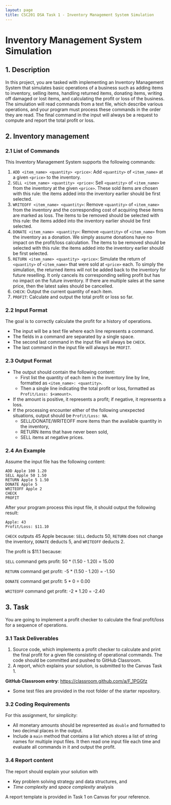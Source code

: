 ```yaml
---
layout: page
title: CSC201 DSA Task 1 - Inventory Management System Simulation
---
```


# Inventory Management System Simulation

## 1. Description

In this project, you are tasked with implementing an Inventory Management System that simulates basic operations of a business such as adding items to inventory, selling items, handling returned items, donating items, writing off damaged or lost items, and calculating the profit or loss of the business. The simulation will read commands from a text file, which describe various operations, and your program must process these commands in the order they are read. The final command in the input will always be a request to compute and report the total profit or loss.

## 2. Inventory management

### 2.1 List of Commands

This Inventory Management System supports the following commands:

1. `ADD <item_name> <quantity> <price>`: Add `<quantity>` of `<item_name>` at a given `<price>` to the inventory.
2. `SELL <item_name> <quantity> <price>`: Sell `<quantity>` of `<item_name>` from the inventory at the given `<price>`. These sold items are chosen with this rule: the items added into the inventory earlier should be first selected.
3. `WRITEOFF <item_name> <quantity>`: Remove `<quantity>` of `<item_name>` from the inventory and the corresponding cost of acquiring these items are marked as loss. The items to be removed should be selected with this rule: the items added into the inventory earlier should be first selected.
4. `DONATE <item_name> <quantity>`: Remove `<quantity>` of `<item_name>` from the inventory as a donation. We simply assume donations have no impact on the profit/loss calculation. The items to be removed should be selected with this rule: the items added into the inventory earlier should be first selected.
5. `RETURN <item_name> <quantity> <price>`: Simulate the return of `<quantity>` of `<item_name>` that were sold at `<price>` each. To simply the simulation, the returned items will not be added back to the inventory for future reselling. It only cancels its corresponding selling profit but has no impact on the future inventory. If there are multiple sales at the same price, then the latest sales should be cancelled.
6. `CHECK`: Output the current quantity of each item.
7. `PROFIT`: Calculate and output the total profit or loss so far.

### 2.2 Input Format

The goal is to correctly calculate the profit for a history of operations.

- The input will be a text file where each line represents a command.
- The fields in a command are separated by a single space.
- The second last command in the input file will always be `CHECK`.
- The last command in the input file will always be `PROFIT`.

### 2.3 Output Format

- The output should contain the following content:
  - First list the quantity of each item in the inventory line by line, formatted as `<item_name>: <quantity>`.
  - Then a single line indicating the total profit or loss, formatted as `Profit/Loss: $<amount>`.
- If the amount is positive, it represents a profit; if negative, it represents a loss.
- If the processing encounter either of the following unexpected situations, output should be `Profit/Loss: NA`.
  - SELL/DONATE/WRITEOFF more items than the available quantity in the inventory, 
  - RETURN items that have never been sold,
  - SELL items at negative prices.

### 2.4 An Example

Assume the input file has the following content:

```
ADD Apple 100 1.20
SELL Apple 50 1.50
RETURN Apple 5 1.50
DONATE Apple 5
WRITEOFF Apple 2
CHECK
PROFIT
```

After your program process this input file, it should output the following result:

```
Apple: 43
Profit/Loss: $11.10
```

`CHECK` outputs 45 Apple because: `SELL` deducts 50, `RETURN` does not change the inventory, `DONATE` deducts 5, and `WRITEOFF` deducts 2.

The profit is $11.1 because:

`SELL` command gets profit: 50 * (1.50 - 1.20) = 15.00

`RETURN` command get profit: -5 * (1.50 - 1.20) = -1.50

`DONATE` command get profit: 5 * 0 = 0.00

`WRITEOFF` command get profit: -2 * 1.20 = -2.40

## 3. Task

You are going to implement a profit checker to calculate the final profit/loss for a sequence of operations. 

### 3.1 Task Deliverables

1.   Source code, which implements a profit checker to calculate and print the final profit for a given file consisting of operational commands. The code should be committed and pushed to GitHub Classroom.
2.   A report, which explains your solution, is submitted to the Canvas Task 1. 

**GitHub Classroom entry**: <https://classroom.github.com/a/F_1PGGfz>

*   Some test files are provided in the root folder of the starter repository.

### 3.2 Coding Requirements

For this assignment, for simplicity:

*    All monetary amounts should be represented as `double` and formatted to two decimal places in the output.
*   Include a `main` method that contains a list which stores a list of string names for multiple input files. It then read one input file each time and evaluate all commands in it and output the profit.


### 3.4 Report content

The report should explain your solution with

*    Key problem solving strategy and data structures, and
*   *Time complexity* and *space complexity* analysis

A report template is provided in Task 1 on Canvas for your reference.
